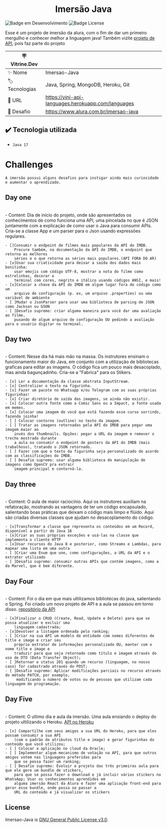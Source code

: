 <h1 align="center"> Imersão Java </h1>

![Badge em Desenvolvimento](http://img.shields.io/static/v1?label=STATUS&message=EM%20DESENVOLVIMENTO&color=GREEN&style=for-the-badge)
![Badge License](https://img.shields.io/github/license/Vinicius-de-Morais/Imersao-Java)

Esse é um projeto de imersão da alura, com o fim de dar um primeiro mergulho e conhecer melhor a linguagem java!
Também vizite [projeto de API](https://github.com/Vinicius-de-Morais/Api-imersao-java), pois faz parte do projeto

| 🪧 Vitrine.Dev |     |
| -------------  | --- |
| ✨ Nome        | Imersao-Java
| 🏷️ Tecnologias | Java, Spring, MongoDB, Heroku, Git
| 🚀 URL         | https://vini-api-languages.herokuapp.com/languages
| 🤿 Desafio | https://www.alura.com.br/imersao-java

## ✔️ Tecnologia utilizada

- ``Java 17``

# Challenges
    A imersão possui alguns desafios para instigar ainda mais curiosidade e aumentar o aprendizado.
## Day one
\
    - Content: Dia de início do projeto, onde são apresentados os conhecimentos de como funciona uma API, uma 
    pincelada no que é JSON juntamente com a explicação de como usar o Java para consumir APIs. 
    Cria-se a classe App e um parser para o Json usando expressões regulares.

    - []Consumir o endpoint de filmes mais populares da API do IMDB. 
        Procure também, na documentação da API do IMDB, o endpoint que retorna as melhores 
        séries e o que retorna as séries mais populares.(API FORA DO AR)
    - [x]Usar sua criatividade para deixar a saída dos dados mais bonitinha: 
        usar emojis com código UTF-8, mostrar a nota do filme como estrelinhas, decorar o 
        terminal com cores, negrito e itálico usando códigos ANSI, e mais!
    - [x]Colocar a chave da API do IMDB em algum lugar fora do código como um 
        arquivo de configuração (p. ex, um arquivo .properties) ou uma variável de ambiente
    - [ ]Mudar o JsonParser para usar uma biblioteca de parsing de JSON como Jackson ou GSON
    - [ ]Desafio supremo: criar alguma maneira para você dar uma avaliação ao filme, 
        puxando de algum arquivo de configuração OU pedindo a avaliação para o usuário digitar no terminal.
## Day two
\
    - Content: Nesse dia há mais mão na massa. Os instrutores ensinam o funcionamento maior do Java, 
    em conjunto com a utilização de bibliotecas graficas para editar as imagens. 
    O código fica um pouco mais desacoplado, mas ainda bagunçadinho. Cria-se a "Fabrica" para os Stikers.

    - [x] Ler a documentação da classe abstrata InputStream.
    - [x] Centralizar o texto na figurinha.
    - [x] Fazer um pacote no Whatsapp e/ou Telegram com as suas próprias figurinhas!
    - [x] Criar diretório de saída das imagens, se ainda não existir.
    - [x] Colocar outra fonte como a Comic Sans ou a Impact, a fonte usada em memes.
    - [x] Colocar uma imagem de você que está fazendo esse curso sorrindo, fazendo joinha!
    - [ ] Colocar contorno (outline) no texto da imagem.
    - [ ] Tratar as imagens retornadas pela API do IMDB para pegar uma imagem maior ao 
        invés dos thumbnails. Opções: pegar a URL da imagem e remover o trecho mostrado durante
        a aula ou consumir o endpoint de posters da API do IMDB (mais trabalhoso), tratando o JSON retornado.
    - [ ] Fazer com que o texto da figurinha seja personalizado de acordo com as classificações do IMDB.
    - [ ] Desafio supremo: usar alguma biblioteca de manipulação de imagens como OpenCV pra extrair 
        imagem principal e contorná-la.
## Day three
\
    - Content: O aula de maior raciocínio. Aqui os instrutores auxiliam na refatoração, mostrando as vantagens 
    de ter um código encapsulado, salientando boas práticas que deixam o código mais limpo e flúido. 
    Aqui são criadas diversas classes que ajudam no desacoplamento do código.
    
    - [x]Transformar a classe que representa os conteúdos em um Record, disponível a partir do Java 16
    - [x]Criar as suas próprias exceções e usá-las na classe que implementa o cliente HTTP
    - [x]Usar recursos do Java 8 e posterior, como Streams e Lambdas, para mapear uma lista em uma outra
    - [ ]Criar uma Enum que une, como configurações, a URL da API e o extrator utilizado
    - [ ]Desafio supremo: consumir outras APIs que contém imagens, como a da Marvel, que é bem diferente.

## Day Four
\
    - Content: Foi o dia em que mais ultilizamos bibliotécas do java, salientando o Spring. Foi criado um novo projeto de API e a aula se passou em torno disso.
    [repositório da API](https://github.com/Vinicius-de-Morais/Api-imersao-java)

    - [x]Finalizar o CRUD (Create, Read, Update e Delete) para que se possa atualizar e excluir uma 
        linguagem cadastrada;
    - [x]Devolver a listagem ordenada pelo ranking;
    - [ ]Criar na sua API um modelo de entidade com nomes diferentes de title e image e criar seu 
        próprio extrator de informações personalizado OU, manter com o nome title e image e 
        traduzir para que seja retornado como título e imagem através do uso de DTO (Data Transfer Object);
    - [ ]Retornar o status 201 quando um recurso (linguagem, no nosso caso) for cadastrado através do POST;
    - [ ]Desafio supremo: Aplicar modificações parciais no recurso através do método PATCH, por exemplo,
         modificando o número de votos ou de pessoas que utilizam cada linguagem de programação.

## Day Five
\
    - Content: O ultimo dia e aula da imersão. Uma aula ensiando o deploy do projeto ultilizando o Heroku.
    [API no Heroku](https://vini-api-languages.herokuapp.com/languages)
    
    - [x] Compartilhe com seus amigos a sua URL do Heroku, para que eles possam consumir a sua API 
        (com o padrão de atributos title e image) e gerar figurinhas do conteúdo que você utilizou;
    - [ ] Colocar a aplicação no cloud da Oracle;
    - [ ] Implementar algum mecanismo de votação na API, para que outros amigos votem nas linguagens preferidas para 
        que se possa fazer um ranking;
    - [ ] Desafio supremo: Evoluir o projeto das três primeiras aula para que ele gere um bundle de stickers, 
        para que se possa fazer o download e já incluir vários stickers no WhatsApp; Usar os conhecimentos aprendidos em 
        alguma imersão React da Alura e fazer uma aplicação front-end para gerar esse bundle, onde possa se passar a 
        URL do conteúdo e já visualizar os stickers
## License

Imersao-Java is [GNU General Public License v3.0](./LICENSE).
